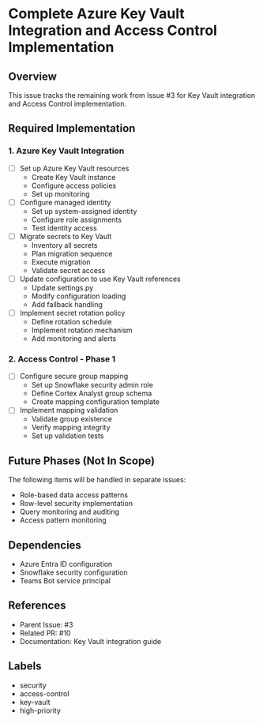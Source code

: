 # Complete Azure Key Vault Integration and Access Control Implementation

## Overview
This issue tracks the remaining work from Issue #3 for Key Vault integration and Access Control implementation.

## Required Implementation

### 1. Azure Key Vault Integration
- [ ] Set up Azure Key Vault resources
  - Create Key Vault instance
  - Configure access policies
  - Set up monitoring
- [ ] Configure managed identity
  - Set up system-assigned identity
  - Configure role assignments
  - Test identity access
- [ ] Migrate secrets to Key Vault
  - Inventory all secrets
  - Plan migration sequence
  - Execute migration
  - Validate secret access
- [ ] Update configuration to use Key Vault references
  - Update settings.py
  - Modify configuration loading
  - Add fallback handling
- [ ] Implement secret rotation policy
  - Define rotation schedule
  - Implement rotation mechanism
  - Add monitoring and alerts

### 2. Access Control - Phase 1
- [ ] Configure secure group mapping
  - Set up Snowflake security admin role
  - Define Cortex Analyst group schema
  - Create mapping configuration template
- [ ] Implement mapping validation
  - Validate group existence
  - Verify mapping integrity
  - Set up validation tests

## Future Phases (Not In Scope)
The following items will be handled in separate issues:
- Role-based data access patterns
- Row-level security implementation
- Query monitoring and auditing
- Access pattern monitoring

## Dependencies
- Azure Entra ID configuration
- Snowflake security configuration
- Teams Bot service principal

## References
- Parent Issue: #3
- Related PR: #10
- Documentation: Key Vault integration guide

## Labels
- security
- access-control
- key-vault
- high-priority
